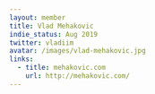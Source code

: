 ```yaml
---
layout: member
title: Vlad Mehakovic
indie_status: Aug 2019
twitter: vladiim
avatar: /images/vlad-mehakovic.jpg
links:
  - title: mehakovic.com
    url: http://mehakovic.com/   
---
```

